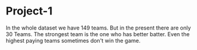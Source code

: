 # Project-1
In the whole dataset we have 149 teams. But in the present there are only 30 Teams. The strongest team is the one who has better batter. Even the highest paying teams sometimes don't win the game. 
